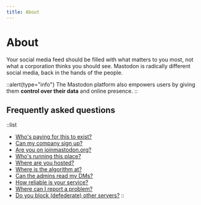 ```yaml
---
title: About
---
```


# About

Your social media feed should be filled with what matters to you most, not what a corporation thinks you should see.
Mastodon is radically different social media, back in the hands of the people.

::alert{type="info"}
The Mastodon platform also empowers users by giving them **control over their data** and online presence.
::

## Frequently asked questions

  ::list
  - [Who's paying for this to exist?](/funding)
  - [Can my company sign up?](/rules/brands)
  - [Are you on joinmastodon.org?](/about/covenant)
  - [Who's running this place?](/about/staff)
  - [Where are you hosted?](/infrastructure)
  - [Where is the algorithm at?](/rules/trends)
  - [Can the admins read my DMs?](/about/you#data-security)
  - [How reliable is your service?](/infrastructure/monitoring)
  - [Where can I report a problem?](/about/issues)
  - [Do you block (defederate) other servers?](/rules/defederation)
  ::